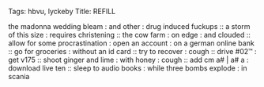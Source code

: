 Tags: hbvu, lyckeby
Title: REFILL
  
the madonna wedding bleam : and other : drug induced fuckups :: a storm of this size : requires christening :: the cow farm : on edge : and clouded :: allow for some procrastination : open an account : on a german online bank :: go for groceries : without an id card :: try to recover : cough :: drive #02™ : get v175 :: shoot ginger and lime : with honey : cough :: add cm a# | a# a : download live ten :: sleep to audio books : while three bombs explode : in scania
